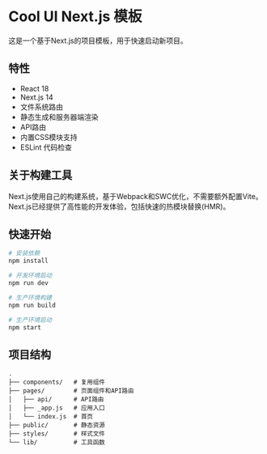 # Cool UI Next.js 模板

这是一个基于Next.js的项目模板，用于快速启动新项目。

## 特性

- React 18
- Next.js 14
- 文件系统路由
- 静态生成和服务器端渲染
- API路由
- 内置CSS模块支持
- ESLint 代码检查

## 关于构建工具

Next.js使用自己的构建系统，基于Webpack和SWC优化，不需要额外配置Vite。Next.js已经提供了高性能的开发体验，包括快速的热模块替换(HMR)。

## 快速开始

```bash
# 安装依赖
npm install

# 开发环境启动
npm run dev

# 生产环境构建
npm run build

# 生产环境启动
npm start
```

## 项目结构

```
.
├── components/   # 复用组件
├── pages/        # 页面组件和API路由
│   ├── api/      # API路由
│   ├── _app.js   # 应用入口
│   └── index.js  # 首页
├── public/       # 静态资源
├── styles/       # 样式文件
└── lib/          # 工具函数
```
